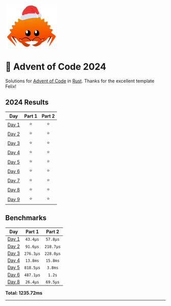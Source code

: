 <img src="./.assets/christmas_ferris.png" width="164">

# 🎄 Advent of Code 2024

Solutions for [Advent of Code](https://adventofcode.com/) in [Rust](https://www.rust-lang.org/).
Thanks for the excellent template Felix!

<!--- advent_readme_stars table --->
## 2024 Results

| Day | Part 1 | Part 2 |
| :---: | :---: | :---: |
| [Day 1](https://adventofcode.com/2024/day/1) | ⭐ | ⭐ |
| [Day 2](https://adventofcode.com/2024/day/2) | ⭐ | ⭐ |
| [Day 3](https://adventofcode.com/2024/day/3) | ⭐ | ⭐ |
| [Day 4](https://adventofcode.com/2024/day/4) | ⭐ | ⭐ |
| [Day 5](https://adventofcode.com/2024/day/5) | ⭐ | ⭐ |
| [Day 6](https://adventofcode.com/2024/day/6) | ⭐ | ⭐ |
| [Day 7](https://adventofcode.com/2024/day/7) | ⭐ | ⭐ |
| [Day 8](https://adventofcode.com/2024/day/8) | ⭐ | ⭐ |
| [Day 9](https://adventofcode.com/2024/day/9) | ⭐ | ⭐ |
<!--- advent_readme_stars table --->

<!--- benchmarking table --->
## Benchmarks

| Day | Part 1 | Part 2 |
| :---: | :---: | :---:  |
| [Day 1](./src/bin/01.rs) | `43.4µs` | `57.8µs` |
| [Day 2](./src/bin/02.rs) | `91.6µs` | `218.7µs` |
| [Day 3](./src/bin/03.rs) | `276.3µs` | `228.0µs` |
| [Day 4](./src/bin/04.rs) | `13.8ms` | `15.8ms` |
| [Day 5](./src/bin/05.rs) | `818.5µs` | `3.8ms` |
| [Day 6](./src/bin/06.rs) | `487.1µs` | `1.2s` |
| [Day 8](./src/bin/08.rs) | `26.4µs` | `69.5µs` |

**Total: 1235.72ms**
<!--- benchmarking table --->

---
